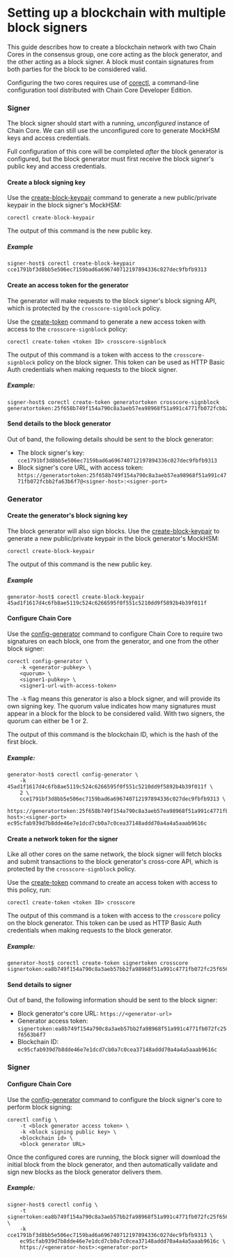 # Setting up a blockchain with multiple block signers

This guide describes how to create a blockchain network with two Chain Cores in the consensus group, one core acting as the block generator, and the other acting as a block signer. A block must contain signatures from both parties for the block to be considered valid.

Configuring the two cores requires use of [corectl](../reference/corectl.md), a command-line configuration tool distributed with Chain Core Developer Edition.

### Signer

The block signer should start with a running, *unconfigured* instance of Chain Core. We can still use the unconfigured core to generate MockHSM keys and access credentials.

Full configuration of this core will be completed *after* the block generator is configured, but the block generator must first receive the block signer's public key and access credentials.

#### Create a block signing key

Use the [create-block-keypair](../reference/corectl.md#create-block-keypair) command to generate a new public/private keypair in the block signer's MockHSM:

```
corectl create-block-keypair
```

The output of this command is the new public key.

##### Example

```
signer-host$ corectl create-block-keypair
cce1791bf3d8bb5e506ec7159bad6a696740712197894336c027dec9fbfb9313
```

#### Create an access token for the generator

The generator will make requests to the block signer's block signing API, which is protected by the `crosscore-signblock` policy.

Use the [create-token](../reference/corectl.md#create-token) command to generate a new access token with access to the `crosscore-signblock` policy:

```
corectl create-token <token ID> crosscore-signblock
```

The output of this command is a token with access to the `crosscore-signblock` policy on the block signer. This token can be used as HTTP Basic Auth credentials when making requests to the block signer.

##### Example:

```
signer-host$ corectl create-token generatortoken crosscore-signblock
generatortoken:25f658b749f154a790c8a3aeb57ea98968f51a991c4771fb072fcbb2fa63b6f7
```

#### Send details to the block generator

Out of band, the following details should be sent to the block generator:

- The block signer's key: `cce1791bf3d8bb5e506ec7159bad6a696740712197894336c027dec9fbfb9313`
- Block signer's core URL, with access token: `https://generatortoken:25f658b749f154a790c8a3aeb57ea98968f51a991c4771fb072fcbb2fa63b6f7@<signer-host>:<signer-port>`

### Generator

#### Create the generator's block signing key

The block generator will also sign blocks. Use the [create-block-keypair](../reference/corectl.md#create-block-keypair) to generate a new public/private keypair in the block generator's MockHSM:

```
corectl create-block-keypair
```

The output of this command is the new public key.

##### Example

```
generator-host$ corectl create-block-keypair
45ad1f1617d4c6fb8ae5119c524c6266595f0f551c5210dd9f5892b4b39f011f
```

#### Configure Chain Core

Use the [config-generator](../reference/corectl.md#config-generator) command to configure Chain Core to require two signatures on each block, one from the generator, and one from the other block signer:

```
corectl config-generator \
    -k <generator-pubkey> \
    <quorum> \
    <signer1-pubkey> \
    <signer1-url-with-access-token>
```

The `-k` flag means this generator is also a block signer, and will provide its own signing key. The quorum value indicates how many signatures must appear in a block for the block to be considered valid. With two signers, the quorum can either be 1 or 2.

The output of this command is the blockchain ID, which is the hash of the first block.

##### Example:

```
generator-host$ corectl config-generator \
    -k 45ad1f1617d4c6fb8ae5119c524c6266595f0f551c5210dd9f5892b4b39f011f \
    2 \
    cce1791bf3d8bb5e506ec7159bad6a696740712197894336c027dec9fbfb9313 \
    https://generatortoken:25f658b749f154a790c8a3aeb57ea98968f51a991c4771fb072fcbb2fa63b6f7@<signer-host>:<signer-port>
ec95cfab939d7b8dde46e7e1dcd7cb0a7c0cea37148addd70a4a4a5aaab9616c
```

#### Create a network token for the signer

Like all other cores on the same network, the block signer will fetch blocks and submit transactions to the block generator's cross-core API, which is protected by the `crosscore-signblock` policy.

Use the [create-token](../reference/corectl.md#create-token) command to create an access token with access to this policy, run:

```
corectl create-token <token ID> crosscore
```

The output of this command is a token with access to the `crosscore` policy on the block generator. This token can be used as HTTP Basic Auth credentials when making requests to the block generator.

##### Example:

```
generator-host$ corectl create-token signertoken crosscore
signertoken:ea8b749f154a790c8a3aeb57bb2fa98968f51a991c4771fb072fc25f6563b6f7
```

#### Send details to signer

Out of band, the following information should be sent to the block signer:

- Block generator's core URL: `https://<generator-url>`
- Generator access token: `signertoken:ea8b749f154a790c8a3aeb57bb2fa98968f51a991c4771fb072fc25f6563b6f7`
- Blockchain ID: `ec95cfab939d7b8dde46e7e1dcd7cb0a7c0cea37148addd70a4a4a5aaab9616c`

### Signer

#### Configure Chain Core

Use the [config-generator](../reference/corectl.md#config-generator) command to configure the block signer's core to perform block signing:

```
corectl config \
    -t <block generator access token> \
    -k <block signing public key> \
    <blockchain id> \
    <block generator URL>
```

Once the configured cores are running, the block signer will download the initial block from the block generator, and then automatically validate and sign new blocks as the block generator delivers them.

##### Example:

```
signer-host$ corectl config \
    -t signertoken:ea8b749f154a790c8a3aeb57bb2fa98968f51a991c4771fb072fc25f6563b6f7 \
    -k cce1791bf3d8bb5e506ec7159bad6a696740712197894336c027dec9fbfb9313 \
    ec95cfab939d7b8dde46e7e1dcd7cb0a7c0cea37148addd70a4a4a5aaab9616c \
    https://<generator-host>:<generator-port>
```
